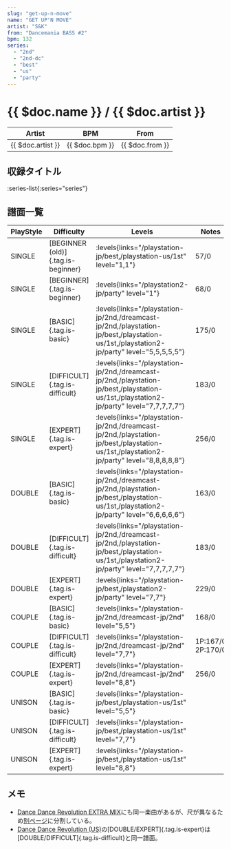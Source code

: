 ```yaml
---
slug: "get-up-n-move"
name: "GET UP'N MOVE"
artist: "S&K"
from: "Dancemania BASS #2"
bpm: 132
series:
  - "2nd"
  - "2nd-dc"
  - "best"
  - "us"
  - "party"
---
```


# {{ $doc.name }} / {{ $doc.artist }}

|Artist|BPM|From|
|------|---|----|
|{{ $doc.artist }}|{{ $doc.bpm }}|{{ $doc.from }}|

## 収録タイトル

:series-list{:series="series"}

## 譜面一覧

|PlayStyle|Difficulty|Levels|Notes|Movie|
|---------|----------|------|-----|-----|
|SINGLE|[BEGINNER (old)]{.tag.is-beginner}| :levels{links="/playstation-jp/best,/playstation-us/1st" level="1,1"}|57/0||
|SINGLE|[BEGINNER]{.tag.is-beginner}| :levels{links="/playstation2-jp/party" level="1"}|68/0||
|SINGLE|[BASIC]{.tag.is-basic}| :levels{links="/playstation-jp/2nd,/dreamcast-jp/2nd,/playstation-jp/best,/playstation-us/1st,/playstation2-jp/party" level="5,5,5,5,5"}|175/0||
|SINGLE|[DIFFICULT]{.tag.is-difficult}| :levels{links="/playstation-jp/2nd,/dreamcast-jp/2nd,/playstation-jp/best,/playstation-us/1st,/playstation2-jp/party" level="7,7,7,7,7"}|183/0||
|SINGLE|[EXPERT]{.tag.is-expert}| :levels{links="/playstation-jp/2nd,/dreamcast-jp/2nd,/playstation-jp/best,/playstation-us/1st,/playstation2-jp/party" level="8,8,8,8,8"}|256/0||
|DOUBLE|[BASIC]{.tag.is-basic}| :levels{links="/playstation-jp/2nd,/dreamcast-jp/2nd,/playstation-jp/best,/playstation-us/1st,/playstation2-jp/party" level="6,6,6,6,6"}|163/0||
|DOUBLE|[DIFFICULT]{.tag.is-difficult}| :levels{links="/playstation-jp/2nd,/dreamcast-jp/2nd,/playstation-jp/best,/playstation-us/1st,/playstation2-jp/party" level="7,7,7,7,7"}|183/0||
|DOUBLE|[EXPERT]{.tag.is-expert}| :levels{links="/playstation-jp/best,/playstation2-jp/party" level="7,7"}|229/0||
|COUPLE|[BASIC]{.tag.is-basic}| :levels{links="/playstation-jp/2nd,/dreamcast-jp/2nd" level="5,5"}|168/0||
|COUPLE|[DIFFICULT]{.tag.is-difficult}| :levels{links="/playstation-jp/2nd,/dreamcast-jp/2nd" level="7,7"}|1P:167/0 2P:170/0||
|COUPLE|[EXPERT]{.tag.is-expert}| :levels{links="/playstation-jp/2nd,/dreamcast-jp/2nd" level="8,8"}|256/0||
|UNISON|[BASIC]{.tag.is-basic}| :levels{links="/playstation-jp/best,/playstation-us/1st" level="5,5"}|||
|UNISON|[DIFFICULT]{.tag.is-difficult}| :levels{links="/playstation-jp/best,/playstation-us/1st" level="7,7"}|||
|UNISON|[EXPERT]{.tag.is-expert}| :levels{links="/playstation-jp/best,/playstation-us/1st" level="8,8"}|||

## メモ

- [Dance Dance Revolution EXTRA MIX](/series/extra)にも同一楽曲があるが、尺が異なるため[別ページ](/songs/get-up-n-move-solo)に分割している。
- [Dance Dance Revolution (US)](/playstation-us/1st)の[DOUBLE/EXPERT]{.tag.is-expert}は[DOUBLE/DIFFICULT]{.tag.is-difficult}と同一譜面。
